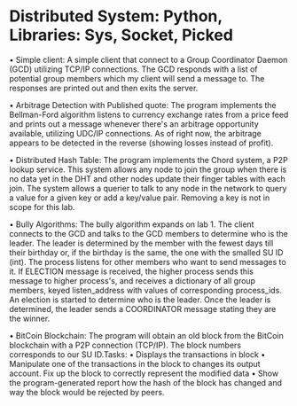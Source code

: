 # Distributed System: Python, Libraries: Sys, Socket, Picked

•	Simple client: A simple client that connect to a Group Coordinator Daemon (GCD) utilizing TCP/IP connections. The GCD responds with a list of potential group members which my client will send a message to. The responses are printed out and then exits the server.


•	Arbitrage Detection with Published quote: The program implements the Bellman-Ford algorithm listens to currency exchange rates from a price feed and prints out a message whenever there's an arbitrage opportunity available, utilizing UDC/IP connections. As of right now, the arbitrage appears to be detected in the reverse (showing losses instead of profit).


•	Distributed Hash Table: The program implements the Chord system, a P2P lookup service. This system allows any node to join the group when there is no data yet in the DHT and other nodes update their finger tables with each join. The system allows a querier to talk to any node in the network to query a value for a given key or add a key/value pair. Removing a key is not in scope for this lab.


•	Bully Algorithms: The bully algorithm expands on lab 1. The client connects to the GCD and talks to the GCD members to determine who is the leader. The leader is determined by the member with the fewest days till their birthday or, if the birthday is the same, the one with the smalled SU ID (int). The process listens for other members who want to send messages to it. If ELECTION message is received, the higher process sends this message to higher process's, and receives a dictionary of all group members, keyed listen_address with values of corresponding process_ids. An election is started to determine who is the leader. Once the leader is determined, the leader sends a COORDINATOR message stating they are the winner.


•	BitCoin Blockchain: The program will obtain an old block from the BitCoin blockchain with a P2P connection (TCP/IP). The block numbers corresponds to our SU ID.Tasks:
•	Displays the transactions in block
•	Manipulate one of the transactions in the block to changes its output account. Fix up the block to correctly represent the modified data
•	Show the program-generated report how the hash of the block has changed and way the block would be rejected by peers.
